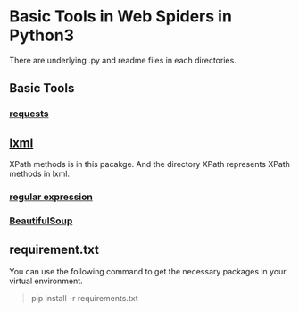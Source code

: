 # Basic Tools in Web Spiders in Python3
There are underlying .py and readme files in each directories. 
## Basic Tools
### [requests](https://pypi.org/project/requests/)

## [lxml](https://pypi.org/project/lxml/)

XPath methods is in this pacakge. And the directory XPath represents XPath methods in lxml.
### [regular expression](https://docs.python.org/zh-cn/3/library/re.html#module-re)
### [BeautifulSoup](https://pypi.org/project/beautifulsoup4/)
## requirement.txt
You can use the following command to get the necessary packages in your virtual environment.
>pip install -r requirements.txt
